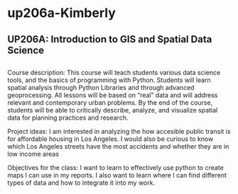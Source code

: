 # up206a-Kimberly
## UP206A: Introduction to GIS and Spatial Data Science <h2> 

Course description: 
This course will teach students various data science tools, and the basics of programming with Python. Students will learn spatial analysis through Python Libraries and through advanced geoprocessing. All lessons will be based on “real” data and will address relevant and contemporary urban problems. By the end of the course, students will be able to critically describe, analyze, and visualize spatial data for planning practices and research.

Project ideas:
I am interested in analyzing the how accesible public transit is for affordable housing in Los Angeles. 
I would also be curious to know which Los Angeles streets have the most accidents and whether they are in low income areas

Objectives for the class:
I want to learn to effectively use python to create maps I can use in my reports. I also want to learn where I can find different types of data and how to integrate it into my work. 

